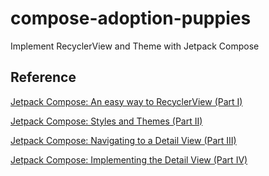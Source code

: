# compose-adoption-puppies
Implement RecyclerView and Theme with Jetpack Compose

## Reference

[Jetpack Compose: An easy way to RecyclerView (Part I)](https://www.waseefakhtar.com/android/recyclerview-in-jetpack-compose/)

[Jetpack Compose: Styles and Themes (Part II)](https://www.waseefakhtar.com/android/jetpack-compose-styles-and-themes/)

[Jetpack Compose: Navigating to a Detail View (Part III)](https://www.waseefakhtar.com/android/jetpack-compose-navigating-to-a-detail-view/)

[Jetpack Compose: Implementing the Detail View (Part IV)](https://www.waseefakhtar.com/android/jetpack-compose-implementing-the-detail-view/)